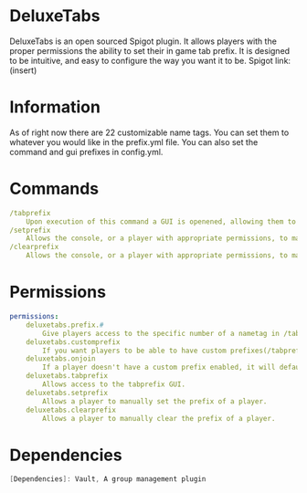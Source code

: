 # DeluxeTabs
DeluxeTabs is an open sourced Spigot plugin. It allows players with the proper permissions the ability to set their in game tab prefix. It is designed to be intuitive, and easy to configure the way you want it to be.
Spigot link: (insert)
# Information
As of right now there are 22 customizable name tags. You can set them to whatever you would like in the prefix.yml file. You can also set the command and gui prefixes in config.yml.
# Commands
```yml
/tabprefix
    Upon execution of this command a GUI is openened, allowing them to click on nametags that have corresponding values from prefixes.yml.
/setprefix
    Allows the console, or a player with appropriate permissions, to manually set a player's default prefix.
/clearprefix
    Allows the console, or a player with appropriate permissions, to manually clear a player's default prefix.
```
# Permissions
```yml
permissions:
    deluxetabs.prefix.#
        Give players access to the specific number of a nametag in /tabprefix.
    deluxetabs.customprefix
        If you want players to be able to have custom prefixes(/tabprefix), you have to give them this permission node.
    deluxetabs.onjoin
        If a player doesn't have a custom prefix enabled, it will default to their rank's prefix.
    deluxetabs.tabprefix
        Allows access to the tabprefix GUI.
    deluxetabs.setprefix
        Allows a player to manually set the prefix of a player.
    deluxetabs.clearprefix
        Allows a player to manually clear the prefix of a player.
```
# Dependencies
```java
[Dependencies]: Vault, A group management plugin
```
